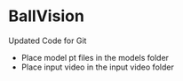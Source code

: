 # BallVision

Updated Code for Git

- Place model pt files in the models folder
- Place input video in the input video folder
